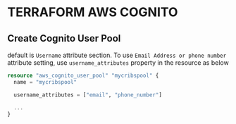 # TERRAFORM AWS COGNITO

## Create Cognito User Pool

default is `Username` attribute section. To use `Email Address or phone number`
attribute setting, use `username_attributes` property in the resource as below

```terraform
resource "aws_cognito_user_pool" "mycribspool" {
  name = "mycribspool"

  username_attributes = ["email", "phone_number"]

  ...
}
```
